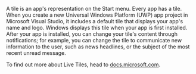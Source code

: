 A tile is an app's representation on the Start menu. Every app has a tile. When you create a new Universal Windows Platform (UWP) app project in Microsoft Visual Studio, it includes a default tile that displays your app's name and logo. Windows displays this tile when your app is first installed. After your app is installed, you can change your tile's content through notifications; for example, you can change the tile to communicate new information to the user, such as news headlines, or the subject of the most recent unread message.

To find out more about Live Tiles, head to [docs.microsoft.com](https://docs.microsoft.com/en-us/windows/uwp/controls-and-patterns/tiles-and-notifications-creating-tiles).